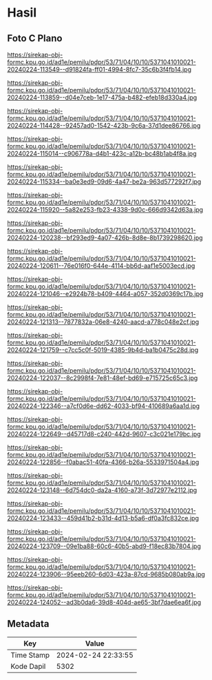 # Hasil

## Foto C Plano

https://sirekap-obj-formc.kpu.go.id/ad1e/pemilu/pdpr/53/71/04/10/10/5371041010021-20240224-113549--d91824fa-ff01-4994-8fc7-35c6b3f4fb14.jpg

https://sirekap-obj-formc.kpu.go.id/ad1e/pemilu/pdpr/53/71/04/10/10/5371041010021-20240224-113859--d04e7ceb-1e17-475a-b482-efeb18d330a4.jpg

https://sirekap-obj-formc.kpu.go.id/ad1e/pemilu/pdpr/53/71/04/10/10/5371041010021-20240224-114428--92457ad0-1542-423b-9c6a-37d1dee86766.jpg

https://sirekap-obj-formc.kpu.go.id/ad1e/pemilu/pdpr/53/71/04/10/10/5371041010021-20240224-115014--c906778a-d4b1-423c-a12b-bc48b1ab4f8a.jpg

https://sirekap-obj-formc.kpu.go.id/ad1e/pemilu/pdpr/53/71/04/10/10/5371041010021-20240224-115334--ba0e3ed9-09d6-4a47-be2a-963d577292f7.jpg

https://sirekap-obj-formc.kpu.go.id/ad1e/pemilu/pdpr/53/71/04/10/10/5371041010021-20240224-115920--5a82e253-fb23-4338-9d0c-666d9342d63a.jpg

https://sirekap-obj-formc.kpu.go.id/ad1e/pemilu/pdpr/53/71/04/10/10/5371041010021-20240224-120238--bf293ed9-4a07-426b-8d8e-8b1739298620.jpg

https://sirekap-obj-formc.kpu.go.id/ad1e/pemilu/pdpr/53/71/04/10/10/5371041010021-20240224-120611--76e016f0-644e-4114-bb6d-aaf1e5003ecd.jpg

https://sirekap-obj-formc.kpu.go.id/ad1e/pemilu/pdpr/53/71/04/10/10/5371041010021-20240224-121046--e2924b78-b409-4464-a057-352d0369c17b.jpg

https://sirekap-obj-formc.kpu.go.id/ad1e/pemilu/pdpr/53/71/04/10/10/5371041010021-20240224-121313--7877832a-06e8-4240-aacd-a778c048e2cf.jpg

https://sirekap-obj-formc.kpu.go.id/ad1e/pemilu/pdpr/53/71/04/10/10/5371041010021-20240224-121759--c7cc5c0f-5019-4385-9b4d-ba1b0475c28d.jpg

https://sirekap-obj-formc.kpu.go.id/ad1e/pemilu/pdpr/53/71/04/10/10/5371041010021-20240224-122037--8c2998f4-7e81-48ef-bd69-e715725c65c3.jpg

https://sirekap-obj-formc.kpu.go.id/ad1e/pemilu/pdpr/53/71/04/10/10/5371041010021-20240224-122346--a7cf0d6e-dd62-4033-bf94-410689a6aa1d.jpg

https://sirekap-obj-formc.kpu.go.id/ad1e/pemilu/pdpr/53/71/04/10/10/5371041010021-20240224-122649--d45717d8-c240-442d-9607-c3c021e179bc.jpg

https://sirekap-obj-formc.kpu.go.id/ad1e/pemilu/pdpr/53/71/04/10/10/5371041010021-20240224-122856--f0abac51-40fa-4366-b26a-5533971504a4.jpg

https://sirekap-obj-formc.kpu.go.id/ad1e/pemilu/pdpr/53/71/04/10/10/5371041010021-20240224-123148--6d754dc0-da2a-4160-a73f-3d72977e2112.jpg

https://sirekap-obj-formc.kpu.go.id/ad1e/pemilu/pdpr/53/71/04/10/10/5371041010021-20240224-123433--459d41b2-b31d-4d13-b5a6-df0a3fc832ce.jpg

https://sirekap-obj-formc.kpu.go.id/ad1e/pemilu/pdpr/53/71/04/10/10/5371041010021-20240224-123709--09e1ba88-60c6-40b5-abd9-f18ec83b7804.jpg

https://sirekap-obj-formc.kpu.go.id/ad1e/pemilu/pdpr/53/71/04/10/10/5371041010021-20240224-123906--95eeb260-6d03-423a-87cd-9685b080ab9a.jpg

https://sirekap-obj-formc.kpu.go.id/ad1e/pemilu/pdpr/53/71/04/10/10/5371041010021-20240224-124052--ad3b0da6-39d8-404d-ae65-3bf7dae6ea6f.jpg


## Metadata

| Key        | Value               |
| ---------- | ------------------- |
| Time Stamp | 2024-02-24 22:33:55 |
| Kode Dapil | 5302                |



